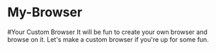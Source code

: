 # My-Browser
#Your Custom Browser
It will be fun to create your own browser and browse on it. Let's make a custom browser if you're up for some fun.
